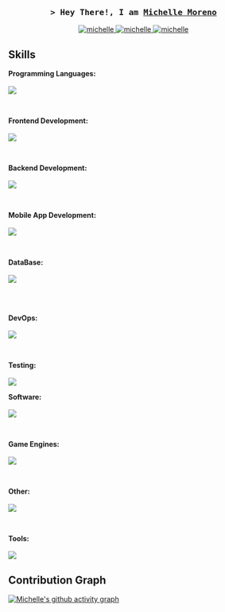 <h3 align="center">
        <samp>&gt; Hey There!, I am
                <b><a target="_blank" href="link de website">Michelle Moreno</a></b>
        </samp>
</h3>

<p align="center">
 <a href="https://alsiam.com" target="blank">
  <img src="https://img.shields.io/badge/Website-DC143C?style=for-the-badge&logo=medium&logoColor=white" alt="michelle" />
 </a>
 <a href="https://linkedin.com/in/al-siam" target="_blank">
  <img src="https://img.shields.io/badge/LinkedIn-0077B5?style=for-the-badge&logo=linkedin&logoColor=white" alt="michelle"/>
 </a>
 <a href="https://instagram.com/_alsiam" target="_blank">
  <img src="https://img.shields.io/badge/Instagram-fe4164?style=for-the-badge&logo=instagram&logoColor=white" alt="michelle" />
 </a> 
</p>

## Skills

<p align="left">
  <strong>Programming Languages:</strong> <br><br>
        <a href="https://skillicons.dev">
            <img src="https://skillicons.dev/icons?i=cs,cpp,js,ts,java" />
          </a>
</p>
<br>
<p align="left">
  <strong>Frontend Development:</strong> <br><br>
        <a href="https://skillicons.dev">
            <img src="https://skillicons.dev/icons?i=vue,angular,dotnet,react" />
          </a>
</p>
<br>
<p align="left">
  <strong>Backend Development:</strong> <br><br>
        <a href="https://skillicons.dev">
            <img src="https://skillicons.dev/icons?i=nodejs,spring" />
          </a>
</p>
<br>
<p align="left">
  <strong>Mobile App Development:</strong> <br><br>
        <a href="https://skillicons.dev">
            <img src="https://skillicons.dev/icons?i=flutter,kotlin" />
          </a>
</p>
<br>
<p align="left">
  <strong>DataBase:</strong> <br><br>
        <a href="https://skillicons.dev">
            <img src="https://skillicons.dev/icons?i=mongo,mysql,postgresql" />
          </a>
</p>

<br>

<br>
<p align="left">
  <strong>DevOps:</strong> <br><br>
        <a href="https://skillicons.dev">
            <img src="https://skillicons.dev/icons?i=aws,docker,jenkins,googlecloud" />
          </a>
</p>

<br>

<p align="left">
  <strong>Testing:</strong> <br><br>
        <a href="https://skillicons.dev">
            <img src="https://skillicons.dev/icons?i=selenium" />
          </a>
</p>

<p align="left">
  <strong>Software:</strong> <br><br>
        <a href="https://skillicons.dev">
            <img src="https://skillicons.dev/icons?i=ae,ps,ai,xd,blender,figma" />
          </a>
</p>

<br>

<p align="left">
  <strong>Game Engines:</strong> <br><br>
        <a href="https://skillicons.dev">
            <img src="https://skillicons.dev/icons?i=unity" />
          </a>
</p>

<br>

<p align="left">
  <strong>Other:</strong> <br><br>
        <a href="https://skillicons.dev">
            <img src="https://skillicons.dev/icons?i=git" />
          </a>
</p>

<br>

<p align="left">
  <strong>Tools:</strong> <br><br>
        <a href="https://skillicons.dev">
            <img src="https://skillicons.dev/icons?i=github,idea,notion,visualstudio,vscode,webstorm" />
          </a>
</p>


## Contribution Graph

[![Michelle's github activity graph](https://github-readme-activity-graph.vercel.app/graph?username=ChenyMB&bg_color=000000&color=ffffff&line=fafafa&point=5f20f3&area=true&hide_border=true)](https://github.com/ashutosh00710/github-readme-activity-graph)
